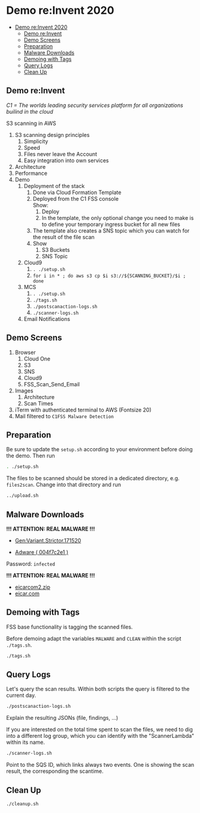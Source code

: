 # Demo re:Invent 2020

- [Demo re:Invent 2020](#demo-reinvent-2020)
  - [Demo re:Invent](#demo-reinvent)
  - [Demo Screens](#demo-screens)
  - [Preparation](#preparation)
  - [Malware Downloads](#malware-downloads)
  - [Demoing with Tags](#demoing-with-tags)
  - [Query Logs](#query-logs)
  - [Clean Up](#clean-up)

## Demo re:Invent

*C1 = The worlds leading security services platform for all organizations builind in the cloud*

S3 scanning in AWS

1. S3 scanning design principles
   1. Simplicity
   2. Speed
   3. Files never leave the Account
   4. Easy integration into own services
2. Architecture
3. Performance
4. Demo
   1. Deployment of the stack
      1. Done via Cloud Formation Template
      2. Deployed from the C1 FSS console  
         Show:
         1. Deploy
         2. In the template, the only optional change you need to make is to define your temporary ingress bucket for all new files
      3. The template also creates a SNS topic which you can watch for the result of the file scan
      4. Show
         1. S3 Buckets
         2. SNS Topic
   2. Cloud9
      1. `. ./setup.sh`
      2. `for i in * ; do aws s3 cp $i s3://${SCANNING_BUCKET}/$i ; done`
   3. MCS
      1. `. ./setup.sh`
      2. `./tags.sh`
      3. `./postscanaction-logs.sh`
      4. `./scanner-logs.sh`
   4. Email Notifications

## Demo Screens

1. Browser
   1. Cloud One
   2. S3
   3. SNS
   4. Cloud9
   5. FSS_Scan_Send_Email
2. Images
   1. Architecture
   2. Scan Times
3. iTerm with authenticated terminal to AWS (Fontsize 20)
4. Mail filtered to `C1FSS Malware Detection`

## Preparation

Be sure to update the `setup.sh` according to your environment before doing the demo. Then run

```sh
. ./setup.sh
```

The files to be scanned should be stored in a dedicated directory, e.g. `files2scan`. Change into that directory and run

```sh
../upload.sh
```

## Malware Downloads

**!!! ATTENTION: REAL MALWARE !!!**

- [Gen:Variant.Strictor.171520](https://s3.eu-central-1.amazonaws.com/dasmalwerk/downloads/c0242d686b4c1707f9db2eb5afdd306507ceb5637d72662dff56c439330dbdf1/c0242d686b4c1707f9db2eb5afdd306507ceb5637d72662dff56c439330dbdf1.zip)

- [Adware ( 004f7c2e1 )](https://s3.eu-central-1.amazonaws.com/dasmalwerk/downloads/37ea273266aa2d28430194fca27849170d609d338abc9c6c43c4e6be1bcf51f9/37ea273266aa2d28430194fca27849170d609d338abc9c6c43c4e6be1bcf51f9.zip)

Password: `infected`

**!!! ATTENTION: REAL MALWARE !!!**

- [eicarcom2.zip](https://secure.eicar.org/eicarcom2.zip)
- [eicar.com](https://secure.eicar.org/eicar.com)

## Demoing with Tags

FSS base functionality is tagging the scanned files.

Before demoing adapt the variables `MALWARE` and `CLEAN` within the script `./tags.sh`.

```sh
./tags.sh
```

## Query Logs

Let's query the scan results. Within both scripts the query is filtered to the current day.

```sh
./postscanaction-logs.sh
```

Explain the resulting JSONs (file, findings, ...)

If you are interested on the total time spent to scan the files, we need to dig into a different log group, which you can identify with the "ScannerLambda" within its name.

```sh
./scanner-logs.sh
```

Point to the SQS ID, which links always two events. One is showing the scan result, the corresponding the scantime.

## Clean Up

```sh
./cleanup.sh
```
